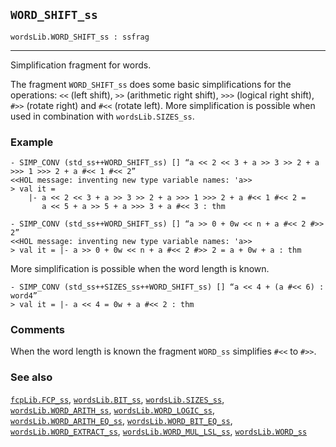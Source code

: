 ## `WORD_SHIFT_ss`

``` hol4
wordsLib.WORD_SHIFT_ss : ssfrag
```

------------------------------------------------------------------------

Simplification fragment for words.

The fragment `WORD_SHIFT_ss` does some basic simplifications for the
operations: `<<` (left shift), `>>` (arithmetic right shift), `>>>`
(logical right shift), `#>>` (rotate right) and `#<<` (rotate left).
More simplification is possible when used in combination with
`wordsLib.SIZES_ss`.

### Example

``` hol4
- SIMP_CONV (std_ss++WORD_SHIFT_ss) [] “a << 2 << 3 + a >> 3 >> 2 + a >>> 1 >>> 2 + a #<< 1 #<< 2”
<<HOL message: inventing new type variable names: 'a>>
> val it =
    |- a << 2 << 3 + a >> 3 >> 2 + a >>> 1 >>> 2 + a #<< 1 #<< 2 =
       a << 5 + a >> 5 + a >>> 3 + a #<< 3 : thm

- SIMP_CONV (std_ss++WORD_SHIFT_ss) [] “a >> 0 + 0w << n + a #<< 2 #>> 2”
<<HOL message: inventing new type variable names: 'a>>
> val it = |- a >> 0 + 0w << n + a #<< 2 #>> 2 = a + 0w + a : thm
```

More simplification is possible when the word length is known.

``` hol4
- SIMP_CONV (std_ss++SIZES_ss++WORD_SHIFT_ss) [] “a << 4 + (a #<< 6) : word4”
> val it = |- a << 4 = 0w + a #<< 2 : thm
```

### Comments

When the word length is known the fragment `WORD_ss` simplifies `#<<` to
`#>>`.

### See also

[`fcpLib.FCP_ss`](#fcpLib.FCP_ss),
[`wordsLib.BIT_ss`](#wordsLib.BIT_ss),
[`wordsLib.SIZES_ss`](#wordsLib.SIZES_ss),
[`wordsLib.WORD_ARITH_ss`](#wordsLib.WORD_ARITH_ss),
[`wordsLib.WORD_LOGIC_ss`](#wordsLib.WORD_LOGIC_ss),
[`wordsLib.WORD_ARITH_EQ_ss`](#wordsLib.WORD_ARITH_EQ_ss),
[`wordsLib.WORD_BIT_EQ_ss`](#wordsLib.WORD_BIT_EQ_ss),
[`wordsLib.WORD_EXTRACT_ss`](#wordsLib.WORD_EXTRACT_ss),
[`wordsLib.WORD_MUL_LSL_ss`](#wordsLib.WORD_MUL_LSL_ss),
[`wordsLib.WORD_ss`](#wordsLib.WORD_ss)
